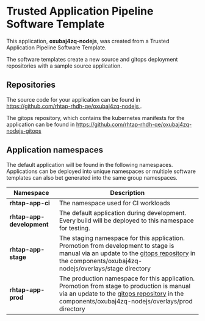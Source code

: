 # Trusted Application Pipeline Software Template

This application, **oxubaj4zq-nodejs**, was created from a Trusted Application Pipeline Software Template.

The software templates create a new source and gitops deployment repositories with a sample source application. 

## Repositories

The source code for your application can be found in [https://github.com/rhtap-rhdh-qe/oxubaj4zq-nodejs ](https://github.com/rhtap-rhdh-qe/oxubaj4zq-nodejs ).
 
The gitops repository, which contains the kubernetes manifests for the application can be found in 
[https://github.com/rhtap-rhdh-qe/oxubaj4zq-nodejs-gitops ](https://github.com/rhtap-rhdh-qe/oxubaj4zq-nodejs-gitops ) 

## Application namespaces 

The default application will be found in the following namespaces. Applications can be deployed into unique namespaces or multiple software templates can also bet generated into the same group namespaces.  

|  Namespace   |  Description   |  
| -------- | -------- |
| **rhtap-app-ci** | The namespace used for CI workloads |
| **rhtap-app-development** | The default application during development. Every build will be deployed to this namespace for testing. |
| **rhtap-app-stage** | The staging namespace for this application. Promotion from development to stage is manual via an update to the [gitops repository](https://github.com/rhtap-rhdh-qe/oxubaj4zq-nodejs-gitops ) in the components/oxubaj4zq-nodejs/overlays/stage directory |
| **rhtap-app-prod** | The production namespace for this application. Promotion from stage to production is manual via an update to the [gitops repository](https://github.com/rhtap-rhdh-qe/oxubaj4zq-nodejs-gitops ) in the components/oxubaj4zq-nodejs/overlays/prod directory |